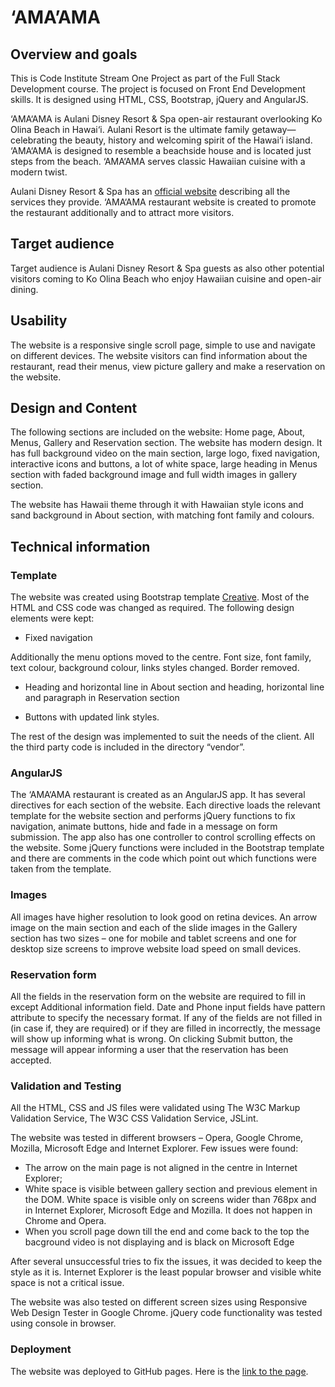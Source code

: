 # ‘AMA’AMA

## Overview and goals

This is Code Institute Stream One Project as part of the Full Stack Development course. The project is focused on Front End Development skills. It is designed using HTML, CSS, Bootstrap, jQuery and AngularJS.

‘AMA‘AMA is Aulani Disney Resort & Spa open-air restaurant overlooking Ko Olina Beach in Hawai‘i. Aulani Resort is the ultimate family getaway—celebrating the beauty, history and welcoming spirit of the Hawai‘i island. ‘AMA‘AMA is designed to resemble a beachside house and is located just steps from the beach. ‘AMA‘AMA serves classic Hawaiian cuisine with a modern twist.

Aulani Disney Resort & Spa has an [official website](https://www.disneyaulani.com/dining/table-service/ama-ama-restaurant/) describing all the services they provide. ‘AMA‘AMA restaurant website is created to promote the restaurant additionally and to attract more visitors.


## Target audience

Target audience is Aulani Disney Resort & Spa guests as also other potential visitors coming to Ko Olina Beach who enjoy Hawaiian cuisine and open-air dining. 


## Usability

The website is a responsive single scroll page, simple to use and navigate on different devices. The website visitors can find information about the restaurant, read their menus, view picture gallery and make a reservation on the website. 


## Design and Content

The following sections are included on the website: Home page, About, Menus, Gallery and Reservation section. The website has modern design. It has full background video on the main section, large logo, fixed navigation, interactive icons and buttons, a lot of white space, large heading in Menus section with faded background image and full width images in gallery section.

The website has Hawaii theme through it with Hawaiian style icons and sand background in About section, with matching font family and colours.


## Technical information

### Template

The website was created using Bootstrap template [Creative](https://startbootstrap.com/template-overviews/creative/). Most of the HTML and CSS code was changed as required. The following design elements were kept:

 - Fixed navigation

 Additionally the menu options moved to the centre. Font size, font family, text colour, background colour, links styles changed. Border removed. 

 - Heading and horizontal line in About section and heading, horizontal line and paragraph in Reservation section

 - Buttons with updated link styles.

 The rest of the design was implemented to suit the needs of the client. All the third party code is included in the directory “vendor”.


### AngularJS

The ‘AMA‘AMA restaurant is created as an AngularJS app. It has several directives for each section of the website. Each directive loads the relevant template for the website section and performs jQuery functions to fix navigation, animate buttons, hide and fade in a message on form submission. The app also has one controller to control scrolling effects on the website. Some jQuery functions were included in the Bootstrap template and there are comments in the code which point out which functions were taken from the template.


### Images

All images have higher resolution to look good on retina devices. An arrow image on the main section and each of the slide images in the Gallery section has two sizes – one for mobile and tablet screens and one for desktop size screens to improve website load speed on small devices.


### Reservation form

All the fields in the reservation form on the website are required to fill in except Additional information field. Date and Phone input fields have pattern attribute to specify the necessary format. If any of the fields are not filled in (in case if, they are required) or if they are filled in incorrectly, the message will show up informing what is wrong. On clicking Submit button, the message will appear informing a user that the reservation has been accepted.


### Validation and Testing

All the HTML, CSS and JS files were validated using The W3C Markup Validation Service, The W3C CSS Validation Service, JSLint.

The website was tested in different browsers – Opera, Google Chrome, Mozilla, Microsoft Edge and Internet Explorer. Few issues were found:
 - The arrow on the main page is not aligned in the centre in Internet Explorer;
 - White space is visible between gallery section and previous element in the DOM. White space is visible only on screens wider than 768px and in Internet Explorer, Microsoft Edge and Mozilla. It does not happen in Chrome and Opera.
 - When you scroll page down till the end and come back to the top the bacground video is not displaying and is black on Microsoft Edge

After several unsuccessful tries to fix the issues, it was decided to keep the style as it is. Internet Explorer is the least popular browser and visible white space is not a critical issue.

The website was also tested on different screen sizes using Responsive Web Design Tester in Google Chrome. jQuery code functionality was tested using console in browser.


### Deployment

The website was deployed to GitHub pages. Here is the [link to the page](https://tatjanakolhapure.github.io/amaama/).